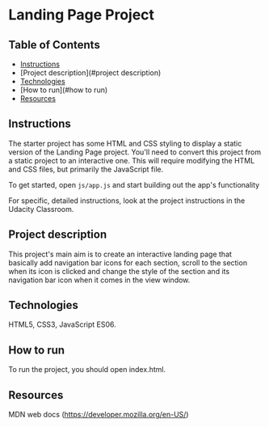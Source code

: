 # Landing Page Project

## Table of Contents
* [Instructions](#instructions)
* [Project description](#project description)
* [Technologies](#technologies)
* [How to run](#how to run)
* [Resources](#resourses)

## Instructions

The starter project has some HTML and CSS styling to display a static version of the Landing Page project. You'll need to convert this project from a static project to an interactive one. This will require modifying the HTML and CSS files, but primarily the JavaScript file.




To get started, open `js/app.js` and start building out the app's functionality



For specific, detailed instructions, look at the project instructions in the Udacity Classroom.

## Project description

This project's main aim is to create an interactive landing page that basically add navigation bar icons for each section, scroll to the section when its icon is clicked and change the style of the section and its navigation bar icon when it comes in the view window.

## Technologies

HTML5, CSS3, JavaScript ES06.

## How to run

To run the project, you should open index.html.

## Resources

MDN web docs (https://developer.mozilla.org/en-US/)
